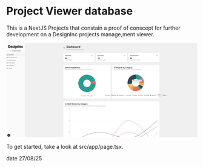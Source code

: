# Project Viewer database

This is a NextJS Projects that constain a proof of conscept for further development on a DesignInc projects manage,ment viewer.



![DIS Logo](public/cover.png)


To get started, take a look at src/app/page.tsx.

date 27/08/25
